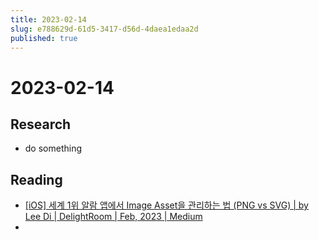 ```yaml
---
title: 2023-02-14
slug: e788629d-61d5-3417-d56d-4daea1edaa2d
published: true
---
```


# 2023-02-14

## Research

* do something

## Reading

* [\[iOS\] 세계 1위 알람 앱에서 Image Asset을 관리하는 법 (PNG vs SVG) | by Lee Di | DelightRoom | Feb, 2023 | Medium](https://medium.com/delightroom/ios-%EC%84%B8%EA%B3%84-1%EC%9C%84-%EC%95%8C%EB%9E%8C-%EC%95%B1%EC%97%90%EC%84%9C-image-asset%EC%9D%84-%EA%B4%80%EB%A6%AC%ED%95%98%EB%8A%94-%EB%B2%95-png-vs-svg-a0291029b233)
* 
